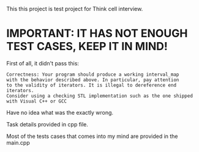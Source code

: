 This this project is test project for Think cell interview.
# IMPORTANT: IT HAS NOT ENOUGH TEST CASES, KEEP IT IN MIND!
First of all, it didn't pass this:
```
Correctness: Your program should produce a working interval_map
with the behavior described above. In particular, pay attention
to the validity of iterators. It is illegal to dereference end iterators. 
Consider using a checking STL implementation such as the one shipped
with Visual C++ or GCC
```
Have no idea what was the exactly wrong.

Task details provided in cpp file.

Most of the tests cases that comes into my mind are provided in the main.cpp
